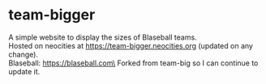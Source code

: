 # team-bigger
A simple website to display the sizes of Blaseball teams.\
Hosted on neocities at https://team-bigger.neocities.org (updated on any change).\
Blaseball: https://blaseball.com\
Forked from team-big so I can continue to update it.
